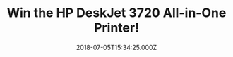 ---
campaign-uuid: "c-08ef2eb5-d082-4da9-b5a2-06ac89cb429f"
type: "Preview"
category: "Gift"
date: "2018-07-05T15:34:25.000Z"
end-date: "2018-08-06T23:59:00.000Z"
disable-form: false
is_promoted: false
has_entry_page: true
title: "Win the HP DeskJet 3720 All-in-One Printer!"
competition-description: "<p>Affordable power, mobile printing, vibrant colour… YES!\
  \ we are talking about the brand new HP DeskJet 3720 All-in-One Printer and now,\
  \ thanks to NME AAA it could be yours! We’re giving away this amazing printer to\
  \ one of our lucky NME AAA members!</p>\r\n<p>Does it sound good to you? Click below\
  \ for a chance to win!</p>"
hero-header: "Win the HP DeskJet 3720 All-in-One Printer!"
terms-confirmation: "N/A"
banner-img: "https://assets.expresslyapp.com/asset-0ae908f3-d41f-4ccc-b7f4-be526712dda7.jpg"
logo-left-href: "http://aaa.nme.com"
logo-left-image: "https://assets.expresslyapp.com/asset-b705a88a-ef5c-4aa9-9221-4d8effeddf4d.jpg"
logo-left-title: "nme aaa"
bg-image-hero: "https://assets.expresslyapp.com/asset-72260fba-f0fc-4c44-83d0-5b7fcb6c7089.jpg"
bg-image-first: "https://assets.expresslyapp.com/asset-f5e26ec4-7dbb-497d-a49f-0792bc90d5da.jpg"
section1-content: "<p>Get the compact printing power and wireless independence you\
  \ need to print, scan, and copy from virtually any mobile device. The world’s smallest\
  \ all-in-one printer is an Instant Ink ready printer that fits and looks good virtually\
  \ anywhere.</p>\r\n<p>Enter the form below and don’t miss out this great opportunity\
  \ of winning the HP DeskJet 3720 All-in-One Printer!</p>\r\n<p>Fit your space, fit\
  \ your wireless life!</p>\r\n<p>Good luck!</p>"
entry-title: "Win the HP DeskJet 3720 All-in-One Printer!"
entry-content: "Enter the draw to win the HP DeskJet 3720 All-in-One Printer by completing\
  \ the form below before 23:59 on 6th of August 2018."
has-winner: false
prize-description: "The HP DeskJet 3720 All-in-One Printer!"
special-conditions: "Multiple entries are allowed up to one every day."
---